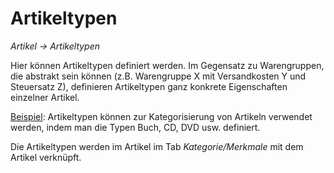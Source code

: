 # Artikeltypen

*Artikel → Artikeltypen*

Hier können Artikeltypen definiert werden. Im Gegensatz zu Warengruppen, die abstrakt sein können (z.B. Warengruppe X mit Versandkosten Y und Steuersatz Z), definieren Artikeltypen ganz konkrete Eigenschaften einzelner Artikel. 

<u>Beispiel</u>: Artikeltypen können zur Kategorisierung von Artikeln verwendet werden, indem man die Typen Buch, CD, DVD usw. definiert.

Die Artikeltypen werden im Artikel im Tab *Kategorie/Merkmale* mit dem Artikel verknüpft.